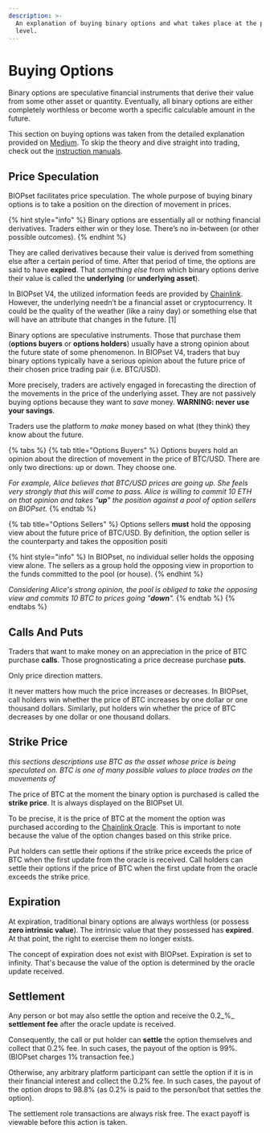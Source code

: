 ```yaml
---
description: >-
  An explanation of buying binary options and what takes place at the protocol
  level.
---
```


# Buying Options

Binary options are speculative financial instruments that derive their value from some other asset or quantity. Eventually, all binary options are either completely worthless or become worth a specific calculable amount in the future.

This section on buying options was taken from the detailed explanation provided on [Medium](https://munair.medium.com/what-are-binary-options-e18fcf59dd01). To skip the theory and dive straight into trading, check out the [instruction manuals](https://munair.gitbook.io/biopset/practice/guides).

## Price Speculation

BIOPset facilitates price speculation. The whole purpose of buying binary options is to take a position on the direction of movement in prices.

{% hint style="info" %}
Binary options are essentially all or nothing financial derivatives. Traders either win or they lose. There’s no in-between \(or other possible outcomes\).
{% endhint %}

They are called derivatives because their value is derived from something else after a certain period of time. After that period of time, the options are said to have **expired**. That _something else_ from which binary options derive their value is called the **underlying** \(or **underlying asset**\).

In BIOPset V4, the utilized information feeds are provided by [Chainlink](https://docs.chain.link/docs/reference-contracts). However, the underlying needn’t be a financial asset or cryptocurrency. It could be the quality of the weather \(like a rainy day\) or something else that will have an attribute that changes in the future. \[1\]

Binary options are speculative instruments. Those that purchase them \(**options buyers** or **options holders**\) usually have a strong opinion about the future state of some phenomenon. In BIOPset V4, traders that buy binary options typically have a serious opinion about the future price of their chosen price trading pair \(i.e. BTC/USD\).

More precisely, traders are actively engaged in forecasting the direction of the movements in the price of the underlying asset. They are not passively buying options because they want to _save_ money. **WARNING: never use your savings**.

Traders use the platform to _make_ money based on what \(they think\) they know about the future.

{% tabs %}
{% tab title="Options Buyers" %}
Options buyers hold an opinion about the direction of movement in the price of BTC/USD. There are only two directions: up or down. They choose one.

_For example, Alice believes that BTC/USD prices are going up. She feels very strongly that this will come to pass. Alice is willing to commit 10 ETH on that opinion and takes "**up**" the position against a pool of option sellers on BIOPset._
{% endtab %}

{% tab title="Options Sellers" %}
Options sellers **must** hold the opposing view about the future price of BTC/USD. By definition, the option seller is the counterparty and takes the opposition positi

{% hint style="info" %}
In BIOPset, no individual seller holds the opposing view alone. The sellers as a group hold the opposing view in proportion to the funds committed to the pool \(or house\).
{% endhint %}

_Considering Alice's strong opinion, the pool is obliged to take the opposing view and commits 10 BTC to prices going "**down**"._
{% endtab %}
{% endtabs %}

## Calls And Puts <a id="8949"></a>

Traders that want to make money on an appreciation in the price of BTC purchase **calls**. Those prognosticating a price decrease purchase **puts**.

Only price direction matters.

It never matters how much the price increases or decreases. In BIOPset, call holders win whether the price of BTC increases by one dollar or one thousand dollars. Similarly, put holders win whether the price of BTC decreases by one dollar or one thousand dollars.

## Strike Price <a id="effd"></a>

_this sections descriptions use BTC as the asset whose price is being speculated on. BTC is one of many possible values to place trades on the movements of_

The price of BTC at the moment the binary option is purchased is called the **strike price**. It is always displayed on the BIOPset UI.

To be precise, it is the price of BTC at the moment the option was purchased according to the [Chainlink Oracle](https://www.gemini.com/cryptopedia/what-is-chainlink-and-how-does-it-work#:~:text=Summary,when%20certain%20conditions%20are%20met.). This is important to note because the value of the option changes based on this strike price.

Put holders can settle their options if the strike price exceeds the price of BTC when the first update from the oracle is received. Call holders can settle their options if the price of BTC when the first update from the oracle exceeds the strike price.

## Expiration <a id="15d9"></a>

At expiration, traditional binary options are always worthless \(or possess **zero intrinsic value**\). The intrinsic value that they possessed has **expired**. At that point, the right to exercise them no longer exists.

The concept of expiration does not exist with BIOPset. Expiration is set to infinity. That's because the value of the option is determined by the oracle update received.

## Settlement

Any person or bot may also settle the option and receive the 0.2_%_ **settlement fee** after the oracle update is received.

Consequently, the call or put holder can **settle** the option themselves and collect that 0.2% fee. In such cases, the payout of the option is 99%. \(BIOPset charges 1% transaction fee.\)

Otherwise, any arbitrary platform participant can settle the option if it is in their financial interest and collect the 0.2% fee. In such cases, the payout of the option drops to 98.8% \(as 0.2% is paid to the person/bot that settles the option\).

The settlement role transactions are always risk free. The exact payoff is viewable before this action is taken.


